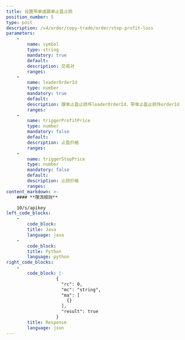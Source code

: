 ```yaml
---
title: 设置带单或跟单止盈止损
position_number: 5
type: post
description: /v4/order/copy-trade/order/stop-profit-loss
parameters:
    -
        name: symbol
        type: string
        mandatory: true
        default:
        description: 交易对
        ranges:
    -
        name: leaderOrderId
        type: number
        mandatory: true
        default:
        description: 跟单止盈止损传leaderOrderId，带单止盈止损传orderId
        ranges:
    -
        name: triggerProfitPrice
        type: number
        mandatory: false
        default:
        description: 止盈价格
        ranges:
    -
        name: triggerStopPrice
        type: number
        mandatory: false
        default:
        description: 止损价格
        ranges:
content_markdown: >-
    #### **限流规则**

    10/s/apikey
left_code_blocks:
    -
        code_block:
        title: Java
        language: java
    -
        code_block:
        title: Python
        language: python
right_code_blocks:
    -
        code_block: |-
                   {
                     "rc": 0,
                     "mc": "string",
                     "ma": [
                       {}
                     ],
                     "result": true
                   }
        title: Response
        language: json
---
```


